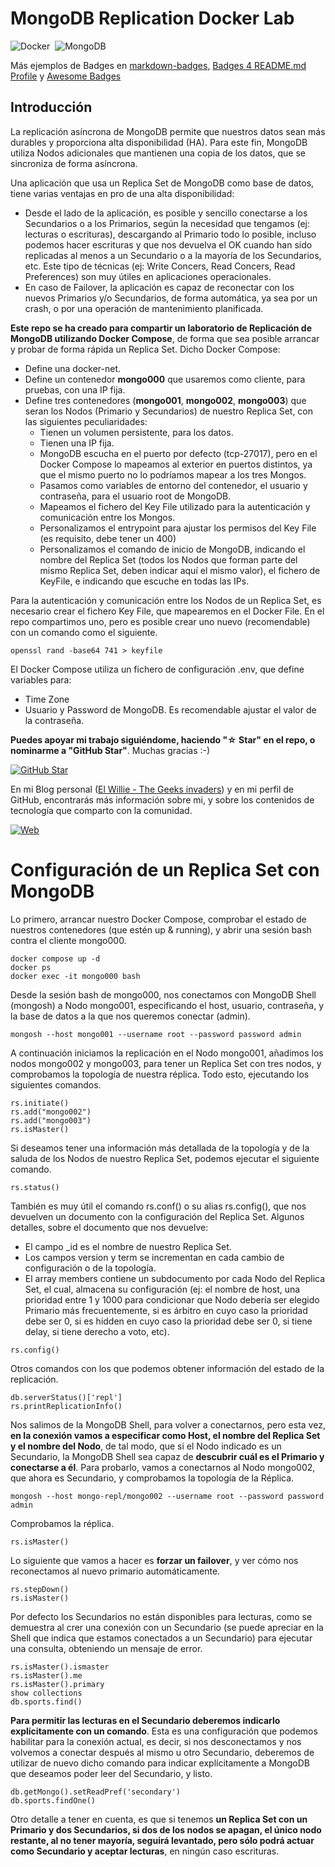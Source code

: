 # MongoDB Replication Docker Lab

![Docker](https://img.shields.io/badge/Docker-2496ED?&style=flat&logo=docker&logoColor=ffffff)&nbsp;
![MongoDB](https://img.shields.io/badge/MongoDB-4EA94B?style=flat&logo=mongodb&logoColor=white)

Más ejemplos de Badges en [markdown-badges](https://ileriayo.github.io/markdown-badges/), [Badges 4 README.md Profile](https://github.com/alexandresanlim/Badges4-README.md-Profile) y [Awesome Badges](https://github.com/Envoy-VC/awesome-badges)

## Introducción

La replicación asíncrona de MongoDB permite que nuestros datos sean más durables y proporciona alta disponibilidad (HA). Para este fin, MongoDB utiliza Nodos adicionales que mantienen una copia de los datos, que se sincroniza de forma asíncrona.

Una aplicación que usa un Replica Set de MongoDB como base de datos, tiene varias ventajas en pro de una alta disponibilidad:

* Desde el lado de la aplicación, es posible y sencillo conectarse a los Secundarios o a los Primarios, según la necesidad que tengamos (ej: lecturas o escrituras), descargando al Primario todo lo posible, incluso podemos hacer escrituras y que nos devuelva el OK cuando han sido replicadas al menos a un Secundario o a la mayoría de los Secundarios, etc. Este tipo de técnicas (ej: Write Concers, Read Concers, Read Preferences) son muy útiles en aplicaciones operacionales.
* En caso de Failover, la aplicación es capaz de reconectar con los nuevos Primarios y/o Secundarios, de forma automática, ya sea por un crash, o por una operación de mantenimiento planificada.

**Este repo se ha creado para compartir un laboratorio de Replicación de MongoDB utilizando Docker Compose**, de forma que sea posible arrancar y probar de forma rápida un Replica Set. Dicho Docker Compose:

* Define una docker-net.
* Define un contenedor **mongo000** que usaremos como cliente, para pruebas, con una IP fija.
* Define tres contenedores (**mongo001**, **mongo002**, **mongo003**) que seran los Nodos (Primario y Secundarios) de nuestro Replica Set, con las siguientes peculiaridades:
  * Tienen un volumen persistente, para los datos.
  * Tienen una IP fija.
  * MongoDB escucha en el puerto por defecto (tcp-27017), pero en el Docker Compose lo mapeamos al exterior en puertos distintos, ya que el mismo puerto no lo podríamos mapear a los tres Mongos.
  * Pasamos como variables de entorno del contenedor, el usuario y contraseña, para el usuario root de MongoDB.
  * Mapeamos el fichero del Key File utilizado para la autenticación y comunicación entre los Mongos.
  * Personalizamos el entrypoint para ajustar los permisos del Key File (es requisito, debe tener un 400)
  * Personalizamos el comando de inicio de MongoDB, indicando el nombre del Replica Set (todos los Nodos que forman parte del mismo Replica Set, deben indicar aquí el mismo valor), el fichero de KeyFile, e indicando que escuche en todas las IPs.

Para la autenticación y comunicación entre los Nodos de un Replica Set, es necesario crear el fichero Key File, que mapearemos en el Docker File. En el repo compartimos uno, pero es posible crear uno nuevo (recomendable) con un comando como el siguiente.

```shell
openssl rand -base64 741 > keyfile
```

El Docker Compose utiliza un fichero de configuración .env, que define variables para:

* Time Zone
* Usuario y Password de MongoDB. Es recomendable ajustar el valor de la contraseña.

**Puedes apoyar mi trabajo siguiéndome, haciendo "☆ Star" en el repo, o nominarme a "GitHub Star"**. Muchas gracias :-) 

[![GitHub Star](https://img.shields.io/badge/GitHub-Nominar_a_star-yellow?style=for-the-badge&logo=github&logoColor=white&labelColor=101010)](https://stars.github.com/nominate/)

En mi Blog personal ([El Willie - The Geeks invaders](https://elwillie.es)) y en mi perfil de GitHub, encontrarás más información sobre mi, y sobre los contenidos de tecnología que comparto con la comunidad.

[![Web](https://img.shields.io/badge/GitHub-ElWillieES-14a1f0?style=for-the-badge&logo=github&logoColor=white&labelColor=101010)](https://github.com/ElWillieES)

# Configuración de un Replica Set con MongoDB

Lo primero, arrancar nuestro Docker Compose, comprobar el estado de nuestros contenedores (que estén up & running), y abrir una sesión bash contra el cliente mongo000.

```shell
docker compose up -d
docker ps
docker exec -it mongo000 bash
```

Desde la sesión bash de mongo000, nos conectamos con MongoDB Shell (mongosh) a Nodo mongo001, especificando el host, usuario, contraseña, y la base de datos a la que nos queremos conectar (admin).

```shell
mongosh --host mongo001 --username root --password password admin
```

A continuación iniciamos la replicación en el Nodo mongo001, añadimos los nodos mongo002 y mongo003, para tener un Replica Set con tres nodos, y comprobamos la topología de nuestra réplica. Todo esto, ejecutando los siguientes comandos.

```
rs.initiate()
rs.add("mongo002")
rs.add("mongo003")
rs.isMaster()
```

Si deseamos tener una información más detallada de la topología y de la saluda de los Nodos de nuestro Replica Set, podemos ejecutar el siguiente comando.

```
rs.status()
```

También es muy útil el comando rs.conf() o su alias rs.config(), que nos devuelven un documento con la configuración del Replica Set. Algunos detalles, sobre el documento que nos devuelve:

* El campo _id es el nombre de nuestro Replica Set.
* Los campos version y term se incrementan en cada cambio de configuración o de la topología.
* El array members contiene un subdocumento por cada Nodo del Replica Set, el cual, almacena su configuración (ej: el nombre de host, una prioridad entre 1 y 1000 para condicionar que Nodo debería ser elegido Primario más frecuentemente, si es árbitro en cuyo caso la prioridad debe ser 0, si es hidden en cuyo caso la prioridad debe ser 0, si tiene delay, si tiene derecho a voto, etc).

```
rs.config()
```

Otros comandos con los que podemos obtener información del estado de la replicación.

```
db.serverStatus()['repl']
rs.printReplicationInfo()
```

Nos salimos de la MongoDB Shell, para volver a conectarnos, pero esta vez, **en la conexión vamos a especificar como Host, el nombre del Replica Set y el nombre del Nodo**, de tal modo, que si el Nodo indicado es un Secundario, la MongoDB Shell sea capaz de **descubrir cuál es el Primario y conectarse a él**. Para probarlo, vamos a conectarnos al Nodo mongo002, que ahora es Secundario, y comprobamos la topología de la Réplica.

```shell
mongosh --host mongo-repl/mongo002 --username root --password password admin
```

Comprobamos la réplica.

```
rs.isMaster()
```

Lo siguiente que vamos a hacer es **forzar un failover**, y ver cómo nos reconectamos al nuevo primario automáticamente.

```
rs.stepDown()
rs.isMaster()
```

Por defecto los Secundarios no están disponibles para lecturas, como se demuestra al crer una conexión con un Secundario (se puede apreciar en la Shell que indica que estamos conectados a un Secundario) para ejecutar una consulta, obteniendo un mensaje de error.

```
rs.isMaster().ismaster
rs.isMaster().me
rs.isMaster().primary
show collections
db.sports.find()
```

**Para permitir las lecturas en el Secundario deberemos indicarlo explícitamente con un comando**. Esta es una configuración que podemos habilitar para la conexión actual, es decir, si nos desconectamos y nos volvemos a conectar después al mismo u otro Secundario, deberemos de utilizar de nuevo dicho comando para indicar explícitamente a MongoDB que deseamos poder leer del Secundario, y listo.

```
db.getMongo().setReadPref('secondary')
db.sports.findOne()
```

Otro detalle a tener en cuenta, es que si tenemos **un Replica Set con un Primario y dos Secundarios, si dos de los nodos se apagan, el único nodo restante, al no tener mayoría, seguirá levantado, pero sólo podrá actuar como Secundario y aceptar lecturas**, en ningún caso escrituras.